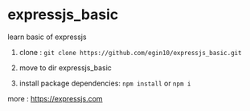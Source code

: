 # expressjs_basic
learn basic of expressjs

1. clone : `git clone https://github.com/egin10/expressjs_basic.git`

2. move to dir expressjs_basic

3. install package dependencies: `npm install` or `npm i`

more :
https://expressjs.com
